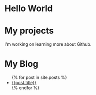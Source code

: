 # Hello World 
# My projects
I'm working on learning more about Github. 
# My Blog
<ul>
  {% for post in site.posts %}
 
  <li>
    <a href="{{ base }}{{ post.url }}"> {{post.title}}</a>
  </li>
  {% endfor %}
 </ul>

